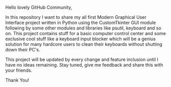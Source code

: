 Hello lovely GitHub Community,

In this repository I want to share my all first Modern Graphical User Interface project written in Python using the CustomTkinter GUI module following by some other modules and libraries like psutil, keyboard and so on. This project contains stuff for a basic computer control center and some exclusive cool stuff like a keyboard input blocker which will be a genius solution for many hardcore users to clean their keyboards without shutting down their PC's.

This project will be updated by every change and feature inclusion until I have no ideas remaining. Stay tuned, give me feedback and share this with your friends.

Thank You!